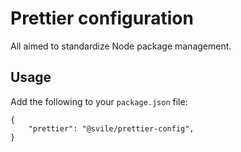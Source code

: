 # Prettier configuration
All aimed to standardize Node package management.

## Usage
Add the following to your `package.json` file:
```
{
    "prettier": "@svile/prettier-config",
}
```
